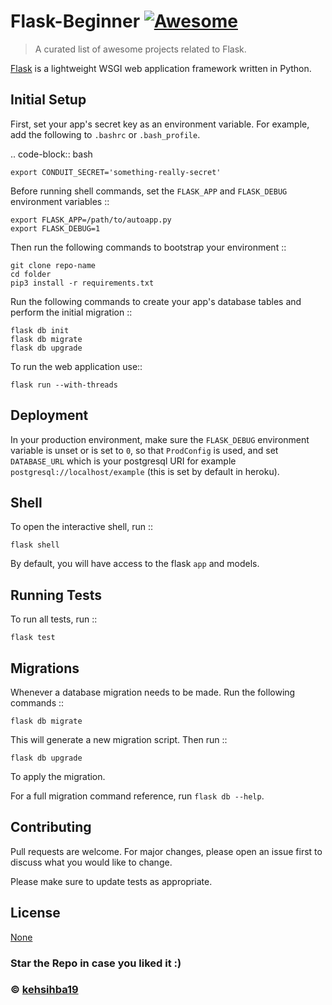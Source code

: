 # Flask-Beginner [![Awesome](https://awesome.re/badge-flat.svg)](https://github.com/sindresorhus/awesome)

> A curated list of awesome projects related to Flask.

<!--lint ignore double-link-->
[Flask](https://flask.palletsprojects.com/) is a lightweight WSGI web application framework written in Python.


Initial Setup
----------

First, set your app's secret key as an environment variable. For example,
add the following to ``.bashrc`` or ``.bash_profile``.

.. code-block:: bash

    export CONDUIT_SECRET='something-really-secret'

Before running shell commands, set the ``FLASK_APP`` and ``FLASK_DEBUG``
environment variables ::

    export FLASK_APP=/path/to/autoapp.py
    export FLASK_DEBUG=1

Then run the following commands to bootstrap your environment ::

    git clone repo-name
    cd folder
    pip3 install -r requirements.txt


Run the following commands to create your app's
database tables and perform the initial migration ::

    flask db init
    flask db migrate
    flask db upgrade

To run the web application use::

    flask run --with-threads


Deployment
----------

In your production environment, make sure the ``FLASK_DEBUG`` environment
variable is unset or is set to ``0``, so that ``ProdConfig`` is used, and
set ``DATABASE_URL`` which is your postgresql URI for example
``postgresql://localhost/example`` (this is set by default in heroku).


Shell
-----

To open the interactive shell, run ::

    flask shell

By default, you will have access to the flask ``app`` and models.


Running Tests
-------------

To run all tests, run ::

    flask test


Migrations
----------

Whenever a database migration needs to be made. Run the following commands ::

    flask db migrate

This will generate a new migration script. Then run ::

    flask db upgrade

To apply the migration.

For a full migration command reference, run ``flask db --help``.

## Contributing

Pull requests are welcome. For major changes, please open an issue first to discuss what you would like to change.

Please make sure to update tests as appropriate.

## License

[None](https://choosealicense.com/licenses/wtfpl/)

### Star the Repo in case you liked it :)

### © [kehsihba19](https://bit.ly/kehsihba19)
